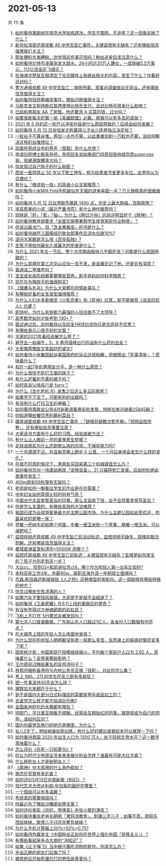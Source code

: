 # 2021-05-13

共 111 条

<!-- BEGIN -->
<!-- 最后更新时间 Thu May 13 2021 12:11:09 GMT+0800 (China Standard Time) -->

1. [如何看待某剧组在南京大学拍戏遇冷，学生不围观、不追星？这一现象反映了什么？](https://www.zhihu.com/question/458770659)
2. [新华社深度还原成都 49
   中学生坠亡事件，关键监控有无缺失？还有哪些信息值得我们关注？](https://www.zhihu.com/question/459149724)
3. [网友爆料许嵩睡粉，你觉得这件事可信吗？粉丝追星应该注意什么？](https://www.zhihu.com/question/459044865)
4. [如何看待比特币凌晨突发大跳水，24小时近20万人爆仓，一度跌破5.5万美元，112亿资金灰飞烟灭？](https://www.zhihu.com/question/458814331)
5. [杜海涛沈梦辰互相清空了社交媒体上和彼此相关的内容，发生了什么？你看好这对吗？](https://www.zhihu.com/question/459091147)
6. [警方通报成都 49
   中学生坠亡：排除刑案，家属对调查结论无异议，还有哪些信息值得关注？](https://www.zhihu.com/question/458909971)
7. [如何看待钱镠墓被盗事件，哪些问题值得关注？](https://www.zhihu.com/question/458718637)
8. [马斯克发文称特斯拉暂停使用比特币支付，会对比特币带来什么影响？](https://www.zhihu.com/question/459161438)
9. [已经和男朋友 AA 了房租，他还要求 A 买菜的钱，过分吗？](https://www.zhihu.com/question/453271533)
10. [如果我能每天的第一局《英雄联盟》必赢，那我可以有多高的成就？](https://www.zhihu.com/question/453307486)
11. [2021 年 5
    月的这一轮巴以冲突升级是什么原因导致的？后续会如何发展？](https://www.zhihu.com/question/459004922)
12. [如何看待 5 月 13 日张恒发文称赢得儿子女儿抚养独立决定权？](https://www.zhihu.com/question/459149865)
13. [一粒谷子不算谷堆，再加一点也不算，以此类推加到一万粒也不算，该如何解决这样的谷堆悖论？](https://www.zhihu.com/question/455083603)
14. [凤凰传奇组合中的男声（曾毅）有什么作用？](https://www.zhihu.com/question/19599617)
15. [申请剑桥博士联系导师，导师回复说如果部门同意招我他就同意supervise我，我被录取概率大吗？](https://www.zhihu.com/question/458531364)
16. [你发现过自己狗子的什么秘密？](https://www.zhihu.com/question/356563659)
17. [西安一医院禁止 50
    岁以下职工停车，称为给患者节省更多车位，此举你认为合理吗？](https://www.zhihu.com/question/459024549)
18. [有什么「微信拍一拍」的高级小众文案推荐？](https://www.zhihu.com/question/447518769)
19. [如何看待小米MIX
    Fold手机疑似在天猫的退单率超一半？万元旗舰真的很难做吗？](https://www.zhihu.com/question/458883076)
20. [如何看待 5 月 12 日台湾股市暴跌 1400
    点，创史上最大跌幅，百股跌停？](https://www.zhihu.com/question/459028790)
21. [求高质量的小说（最近严重书荒）有什么神作推荐吗？](https://www.zhihu.com/question/345478198)
22. [同样是「肝」「氪」「抽」，为什么《明日方舟》的风评明显好于《原神》？](https://www.zhihu.com/question/440196388)
23. [如何看待教育部要求「全面实施寒暑假学生体育家庭作业制度」？](https://www.zhihu.com/question/458819623)
24. [你读过最冷门，但「含金量极高」的书是什么？](https://www.zhihu.com/question/438708854)
25. [如何看待崩坏三国服经历兔女郎事件后流水仅跌10%?](https://www.zhihu.com/question/458750890)
26. [请问大家都是怎么啃《百年孤独》?](https://www.zhihu.com/question/448455775)
27. [生孩子带给你最长久或最大的伤害是什么？](https://www.zhihu.com/question/458813300)
28. [为什么 2021
    年五一节后，整个大宗商品板块几乎都在涨？可能是什么原因导致的？](https://www.zhihu.com/question/458052249)
29. [为什么郭靖在第三次华山论剑一言不发，是金庸忘记了他，还是另有深意？](https://www.zhihu.com/question/21249025)
30. [普通话二甲难考吗？](https://www.zhihu.com/question/296008893)
31. [宝宝成长各阶段都需要哪些营养，新手爸妈如何科学喂养？](https://www.zhihu.com/question/459008133)
32. [现在华为哪款手机值得购买?](https://www.zhihu.com/question/458001659)
33. [《猎鹰与冬兵》为什么大家都在同情新美队？](https://www.zhihu.com/question/456832120)
34. [有哪些好看的女生发型值得推荐？](https://www.zhihu.com/question/46665948)
35. [为什么人们大多能接受《火影忍者》和《死神》烂尾，却不能接受《进击的巨人》烂尾？](https://www.zhihu.com/question/453988761)
36. [职场中，为什么有些能力最强的人往往做不了大领导？](https://www.zhihu.com/question/376627540)
37. [高考数学如何才能考到 130+？](https://www.zhihu.com/question/30809574)
38. [面试通过后，如何看待以及回复HR评价说你只是合适并不优秀？](https://www.zhihu.com/question/458590013)
39. [有哪些表示心情不好的文案？](https://www.zhihu.com/question/448264856)
40. [大家的2021年春招进展怎么样了？](https://www.zhihu.com/question/451371162)
41. [避开五一和端午，5、6 两月错峰出行的话有什么好的去处？](https://www.zhihu.com/question/456942834)
42. [大家推荐哪些文笔超好的虐文?](https://www.zhihu.com/question/443091741)
43. [如何看待小米集团起诉美国政府的诉讼达成和解，将被移出「军事清单」？意味着什么？](https://www.zhihu.com/question/459013673)
44. [和在一起7年的男朋友分手，是一种什么感觉？](https://www.zhihu.com/question/311800723)
45. [为什么我找不到打王者的妹子？](https://www.zhihu.com/question/456447726)
46. [有什么好看的不露的裙子吗？](https://www.zhihu.com/question/449495437)
47. [如何告诉父母自己是 furry？](https://www.zhihu.com/question/444555641)
48. [为什么《生化危机 8》发售之后这么多云玩家呢？](https://www.zhihu.com/question/458559616)
49. [如果学不下去了，可能有别的出路吗？](https://www.zhihu.com/question/458588510)
50. [有没有什么打扫卫生的神器？](https://www.zhihu.com/question/24018780)
51. [如何看待乘联会公布4月新能源乘用车批发量，特斯拉单月销量25845辆？](https://www.zhihu.com/question/458877707)
52. [你知道哪些餐饮界的暴利菜品？](https://www.zhihu.com/question/430100068)
53. [媒体调查成都 49 中学生坠亡事件
    ：「跳楼前疑数次割手腕」「视频监控完整」，还有哪些信息需要注意？](https://www.zhihu.com/question/459141189)
54. [大家读书方面有什么好的习惯、经验或者方法？](https://www.zhihu.com/question/19720742)
55. [有什么让人眼前一亮的夏季男生短裤？](https://www.zhihu.com/question/335054185)
56. [足球进球后为什么还跑那么快的庆祝，不保存体力吗?](https://www.zhihu.com/question/458226019)
57. [一个月滴酒不沾，并且每天晚上跑步 5
    公里，一个月后身体会发生什么样的变化？](https://www.zhihu.com/question/405285583)
58. [在我不同意的情况下，男朋友买回来第三个机械键盘怎么办？](https://www.zhihu.com/question/454654781)
59. [如何看待苏州一快递站再现「宠物盲盒」，21
    只猫狗死亡发臭，应如何杜绝此类事件发生？](https://www.zhihu.com/question/459005393)
60. [400m跑到56秒算有天赋吗？](https://www.zhihu.com/question/455941157)
61. [老师是如何一眼看出学生的作业是在抄答案？](https://www.zhihu.com/question/446221874)
62. [中年妇女如何穿搭比较时尚有气质？](https://www.zhihu.com/question/55406693)
63. [中国古代太监掌管圣旨的印章，那么太监收了钱，会不会背着皇帝写圣旨？](https://www.zhihu.com/question/455745711)
64. [你是怎么复盘的，有哪些高效的方法推荐？](https://www.zhihu.com/question/406224720)
65. [我国已成为全球游客量最大的主题公园市场，为什么主题公园如此受欢迎，你最喜欢的是哪一家？](https://www.zhihu.com/question/458193805)
66. [早餐一杯纯牛奶和两个鸡蛋，中餐一根玉米和一个苹果，晚餐一根玉米。可以减肥吗？](https://www.zhihu.com/question/449869703)
67. [监控视频还原成都 49
    中学生坠亡前活动轨迹，监控视频无缺失，跳楼前数次割腕，还有哪些信息值得关注？](https://www.zhihu.com/question/459149063)
68. [曼城普通首发和清华+5000W 选哪个？](https://www.zhihu.com/question/458935007)
69. [监控还原成都 49
    中学生坠亡前轨迹：关键监控有无缺失？坠楼是如何发生的？孩子为何走到这一步？](https://www.zhihu.com/question/459149528)
70. [大众cc、领克03+和凯迪拉克ct4，哪个作为年轻人第一台车比较好?](https://www.zhihu.com/question/386263270)
71. [本科双非工作3年，年薪60w，离职去海外读一年制硕士值得吗？](https://www.zhihu.com/question/458347661)
72. [杰森·斯坦森还能继续拍《人之怒》这种类型的电影吗，这一部剧情有哪些特殊的地方？](https://www.zhihu.com/question/457375414)
73. [你见过哪些生性凉薄的人？](https://www.zhihu.com/question/429319229)
74. [如果汽车不要挡风玻璃，大家是不是就不会超速了？](https://www.zhihu.com/question/453038354)
75. [如何看待《王者荣耀》在5.11上线的重做后的梦奇？](https://www.zhihu.com/question/458854022)
76. [有没有夸得对方神魂颠倒的彩虹屁？](https://www.zhihu.com/question/425102721)
77. [飞机上不打开飞行模式会被发现吗？](https://www.zhihu.com/question/448267257)
78. [第七次人口普查数据，广东和山东人口超过1亿人，各省份人口数据有何亮点？](https://www.zhihu.com/question/458855355)
79. [在大城市上班的年轻人怎么体面地省钱？](https://www.zhihu.com/question/420243795)
80. [为什么现在的年轻人明明都没有老一辈那么辛苦，反而身上的疾病好像还变多了呢？](https://www.zhihu.com/question/458382123)
81. [国家统计局：中国家庭户规模继续缩小，平均每个家庭户人口为 2.62
    人，意味着什么？会带来哪些影响？](https://www.zhihu.com/question/458817764)
82. [王尔德说过哪些著名的反鸡汤句子？](https://www.zhihu.com/question/352930521)
83. [林郑月娥称香港将与内地公务员互换「挂职」，对此你怎么看？](https://www.zhihu.com/question/458804652)
84. [考上 985、211 的学生在高三能有多疯狂？](https://www.zhihu.com/question/336622881)
85. [把一件事坚持30天会怎么样？](https://www.zhihu.com/question/445399418)
86. [裸辞后大家都在干什么？](https://www.zhihu.com/question/455096322)
87. [是不是国内大部分日式料理店的菜都是用半成品加工的？](https://www.zhihu.com/question/25686948)
88. [去留学怎么样才能不陷进玩乐圈?](https://www.zhihu.com/question/455259235)
89. [全国各地好吃的水果都有哪些？](https://www.zhihu.com/question/396304597)
90. [同部门，平日里互相看不顺眼，经常会互相抬杠的同事，被提拔成为自己的领导，该如何应对？](https://www.zhihu.com/question/455051436)
91. [国内你最想去旅行的地方是哪里，为什么？](https://www.zhihu.com/question/430741673)
92. [女儿2岁了，想给她做如厕训练，有什么好的建议或者绘本可以推荐一下吗？](https://www.zhihu.com/question/458367044)
93. [如何看待我国 2020 年出生人口为 1200
    万人，处于较低生育水平？这一数字意味着什么？](https://www.zhihu.com/question/458828004)
94. [怎么评价《杀死一只知更鸟》?](https://www.zhihu.com/question/279914409)
95. [你认为时代少年团全员未来发展分别会怎样？谁最有可能大红大紫？](https://www.zhihu.com/question/457302819)
96. [什么样的女人才是聪明女人？](https://www.zhihu.com/question/31502344)
97. [《原神》中大家用的什么角色砍树？](https://www.zhihu.com/question/457105267)
98. [周杰伦究竟有多厉害？](https://www.zhihu.com/question/284816654)
99. [如何评价5月13日许嵩新歌《科幻》？](https://www.zhihu.com/question/459126468)
100. [现代艺术大师达利和·毕加索的画好在哪里？](https://www.zhihu.com/question/19934954)
101. [一个班级可以有多温暖？](https://www.zhihu.com/question/318128959)
102. [考研真的需要报班吗？](https://www.zhihu.com/question/313929839)
103. [你最近存了哪些沙雕朋友圈文案？](https://www.zhihu.com/question/454044987)
104. [如何评价电影《你好，李焕英》中张小斐的演技？](https://www.zhihu.com/question/444445938)
105. [如何看待重庆老爸长期用「激将法教育」，刺激三岁儿子：如果不乖，就把东西给妹妹，致使儿子讨厌并欺负妹妹？](https://www.zhihu.com/question/458830152)
106. [为什么手机计算器上50%+50%=0.75?](https://www.zhihu.com/question/453500291)
107. [如何看待外媒发文《中国粉丝正如何在世界上强化中国「民族主义」》？](https://www.zhihu.com/question/458741420)
108. [有哪些看起来有点大病的“冷知识”？](https://www.zhihu.com/question/458360832)
109. [如果《让子弹飞》当中被污蔑吃凉粉的是你，你该怎么办？](https://www.zhihu.com/question/333769627)
110. [牙齿正畸的朋友们后悔了吗？](https://www.zhihu.com/question/308980503)
111. [被拒绝后开始死缠烂打的男性是真爱吗？](https://www.zhihu.com/question/27019446)

<!-- END -->
